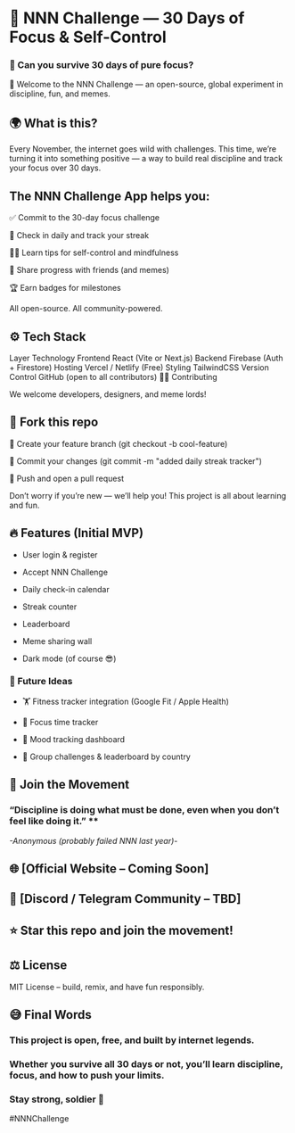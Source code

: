 # 🧠 NNN Challenge — 30 Days of Focus & Self-Control

### 🚀 Can you survive 30 days of pure focus?
💪 Welcome to the NNN Challenge — an open-source, global experiment in discipline, fun, and memes.

## 🌍 What is this?

Every November, the internet goes wild with challenges.
This time, we’re turning it into something positive — a way to build real discipline and track your focus over 30 days.

## The NNN Challenge App helps you:

✅ Commit to the 30-day focus challenge

📅 Check in daily and track your streak

🧘‍♂️ Learn tips for self-control and mindfulness

🧩 Share progress with friends (and memes)

🏆 Earn badges for milestones

All open-source. All community-powered.

## ⚙️ Tech Stack
Layer	Technology
Frontend	React (Vite or Next.js)
Backend	Firebase (Auth + Firestore)
Hosting	Vercel / Netlify (Free)
Styling	TailwindCSS
Version Control	GitHub (open to all contributors)
🧑‍💻 Contributing

We welcome developers, designers, and meme lords!

## 🍴 Fork this repo

🌱 Create your feature branch (git checkout -b cool-feature)

💾 Commit your changes (git commit -m "added daily streak tracker")

🚀 Push and open a pull request

Don’t worry if you’re new — we’ll help you! This project is all about learning and fun.

## 🔥 Features (Initial MVP)

 - User login & register

 - Accept NNN Challenge

 - Daily check-in calendar

 - Streak counter

 - Leaderboard

 - Meme sharing wall

 - Dark mode (of course 😎)

### 🧩 Future Ideas

- 🏋️ Fitness tracker integration (Google Fit / Apple Health)

- 🎯 Focus time tracker

- 🧘 Mood tracking dashboard

- 🤝 Group challenges & leaderboard by country

## 💬 Join the Movement

### “Discipline is doing what must be done, even when you don’t feel like doing it.” **
*-Anonymous (probably failed NNN last year)-*

## 🌐 [Official Website – Coming Soon]
## 💬 [Discord / Telegram Community – TBD]
## ⭐ Star this repo and join the movement!

## ⚖️ License

MIT License – build, remix, and have fun responsibly.

## 😅 Final Words

### This project is open, free, and built by internet legends.
### Whether you survive all 30 days or not, you’ll learn discipline, focus, and how to push your limits.
### Stay strong, soldier 💪
#NNNChallenge
